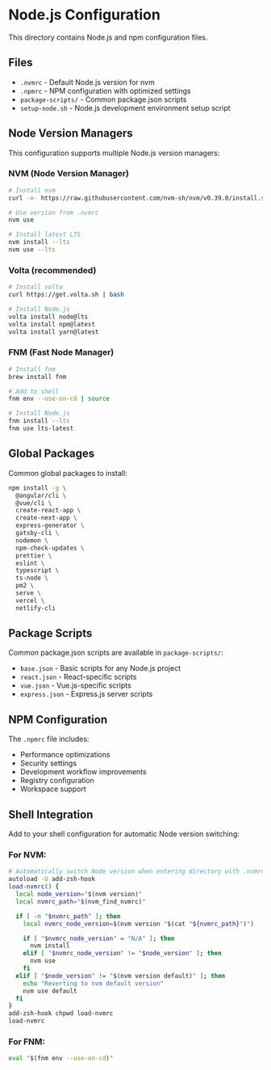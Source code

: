 # Node.js Configuration

This directory contains Node.js and npm configuration files.

## Files

- `.nvmrc` - Default Node.js version for nvm
- `.npmrc` - NPM configuration with optimized settings
- `package-scripts/` - Common package.json scripts
- `setup-node.sh` - Node.js development environment setup script

## Node Version Managers

This configuration supports multiple Node.js version managers:

### NVM (Node Version Manager)
```bash
# Install nvm
curl -o- https://raw.githubusercontent.com/nvm-sh/nvm/v0.39.0/install.sh | bash

# Use version from .nvmrc
nvm use

# Install latest LTS
nvm install --lts
nvm use --lts
```

### Volta (recommended)
```bash
# Install volta
curl https://get.volta.sh | bash

# Install Node.js
volta install node@lts
volta install npm@latest
volta install yarn@latest
```

### FNM (Fast Node Manager)
```bash
# Install fnm
brew install fnm

# Add to shell
fnm env --use-on-cd | source

# Install Node.js
fnm install --lts
fnm use lts-latest
```

## Global Packages

Common global packages to install:
```bash
npm install -g \
  @angular/cli \
  @vue/cli \
  create-react-app \
  create-next-app \
  express-generator \
  gatsby-cli \
  nodemon \
  npm-check-updates \
  prettier \
  eslint \
  typescript \
  ts-node \
  pm2 \
  serve \
  vercel \
  netlify-cli
```

## Package Scripts

Common package.json scripts are available in `package-scripts/`:
- `base.json` - Basic scripts for any Node.js project
- `react.json` - React-specific scripts
- `vue.json` - Vue.js-specific scripts
- `express.json` - Express.js server scripts

## NPM Configuration

The `.npmrc` file includes:
- Performance optimizations
- Security settings
- Development workflow improvements
- Registry configuration
- Workspace support

## Shell Integration

Add to your shell configuration for automatic Node version switching:

### For NVM:
```bash
# Automatically switch Node version when entering directory with .nvmrc
autoload -U add-zsh-hook
load-nvmrc() {
  local node_version="$(nvm version)"
  local nvmrc_path="$(nvm_find_nvmrc)"

  if [ -n "$nvmrc_path" ]; then
    local nvmrc_node_version=$(nvm version "$(cat "${nvmrc_path}")")

    if [ "$nvmrc_node_version" = "N/A" ]; then
      nvm install
    elif [ "$nvmrc_node_version" != "$node_version" ]; then
      nvm use
    fi
  elif [ "$node_version" != "$(nvm version default)" ]; then
    echo "Reverting to nvm default version"
    nvm use default
  fi
}
add-zsh-hook chpwd load-nvmrc
load-nvmrc
```

### For FNM:
```bash
eval "$(fnm env --use-on-cd)"
```